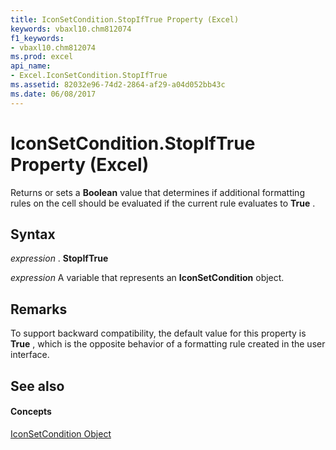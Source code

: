 ```yaml
---
title: IconSetCondition.StopIfTrue Property (Excel)
keywords: vbaxl10.chm812074
f1_keywords:
- vbaxl10.chm812074
ms.prod: excel
api_name:
- Excel.IconSetCondition.StopIfTrue
ms.assetid: 82032e96-74d2-2864-af29-a04d052bb43c
ms.date: 06/08/2017
---
```



# IconSetCondition.StopIfTrue Property (Excel)

Returns or sets a  **Boolean** value that determines if additional formatting rules on the cell should be evaluated if the current rule evaluates to **True** .


## Syntax

 _expression_ . **StopIfTrue**

 _expression_ A variable that represents an **IconSetCondition** object.


## Remarks

To support backward compatibility, the default value for this property is  **True** , which is the opposite behavior of a formatting rule created in the user interface.


## See also


#### Concepts


[IconSetCondition Object](Excel.IconSetCondition.md)

